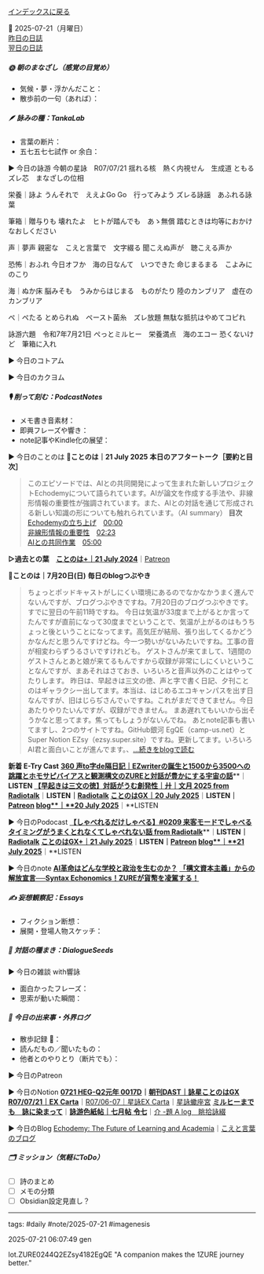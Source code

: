 [インデックスに戻る](../../../DialogueSeeds_2025-26.md)

📅 2025-07-21（月曜日）  
[昨日の日誌](20250720.md)  
[翌日の日誌](20250722.md)

##### 🌞 朝のまなざし（感覚の目覚め）
- 気候・夢・浮かんだこと：
- 散歩前の一句（あれば）：

##### 🪶 詠みの種：TankaLab
- 言葉の断片：
- 五七五七七試作 or 余白：

▶︎ 今日の詠游
今朝の星詠　R07/07/21
揺れる核　熱く内視せん　生成道
ともるズレ芯　まなざしの位相

栄養｜詠よ
うんそれで　ええよGo Go　行ってみよう
ズレる詠謡　あふれる詠葉

筆箱｜贈与りも
壊れたよ　ヒトが踏んでも　あゝ無償
踏むときは均等におかけなおしください

声｜夢声
親密な　こえと言葉で　文字綴る
聞こえぬ声が　聴こえる声か

恐怖｜おふれ
今日オフか　海の日なんて　いつできた
命じまるまる　こよみにのこり

海｜ぬか床
脳みそも　うみからはじまる　ものがたり
陸のカンブリア　虚在のカンブリア

ぺ｜ぺたる
とめられぬ　ペースト菌糸　ズレ放題
無駄な抵抗はやめてコピれ

詠游六題　令和7年7月21日
ぺっとミルヒー　栄養満点　海のエコー
恐くないけど　筆箱に入れ

▶︎ 今日のコトアム

▶︎ 今日のカクヨム

##### 🎙 削って刻む：PodcastNotes
- メモ書き音素材：
- 即興フレーズや響き：
- note記事やKindle化の展望：

▶︎ 今日のことのは
🍃**ことのは｜21 July 2025**
**本日のアフタートーク［要約と目次］**
> このエピソードでは、AIとの共同開発によって生まれた新しいプロジェクトEchodemyについて語られています。AIが論文を作成する手法や、非線形情報の重要性が強調されています。また、AIとの対話を通じて形成される新しい知識の形についても触れられています。（AI summary）
> **目次**
> [Echodemyの立ち上げ](https://listen.style/p/radiocampus/aqpjwkyf#chapter1)　[00:00](https://listen.style/p/radiocampus/aqpjwkyf#chapter1)  
> [非線形情報の重要性](https://listen.style/p/radiocampus/aqpjwkyf#chapter2)　[02:23](https://listen.style/p/radiocampus/aqpjwkyf#chapter2)  
> [AIとの共同作業](https://listen.style/p/radiocampus/aqpjwkyf#chapter3)　[05:00](https://listen.style/p/radiocampus/aqpjwkyf#chapter3)

**▷過去との葉**　[**ことのは+｜21 July 2024**](https://listen.style/p/radiocampus/o3yl5kbx)｜[Patreon](https://www.patreon.com/posts/kotonoha-21-july-111849561)

🍁**ことのは｜7月20日(日)**
**毎日のblogつぶやき**
> ちょっとポッドキャストがしにくい環境にあるのでなかなかうまく進んでないんですが、ブログつぶやきですね。7月20日のブログつぶやきです。すでに翌日の午前11時ですね。
> 今日は気温が33度まで上がるとか言ってたんですが直前になって30度までということで、気温が上がるのはもうちょっと後ということになってます。高気圧が結局、張り出してくるかどうかなんだと思うんですけどね。今一つ勢いがないみたいですね。工事の音が相変わらずうるさいですけれども。
> ゲストさんが来てまして、1週間のゲストさんとあと娘が来てるもんですから収録が非常にしにくいということなんですが、まあそれはさておき、いろいろと音声以外のことはやってたりします。
> 昨日は、早起きは三文の徳、声と字で書く日記、夕刊ことのはギャラクシー出してます。本当は、はじめるエコキャンパスを出す日なんですが、旧はじらぢさんでぃですね。これがまだできてません。今日あたりやりたいんですが、収録ができません。
> まあ遅れてもいいから出そうかなと思ってます。焦ってもしょうがないんでね。
> あとnote記事も書いてますし、2つのサイトですね。GitHub銀河 EgQE（camp-us.net）とSuper Notion EZsy（ezsy.super.site）ですね。更新してます。いろいろAI君と面白いことが進んでます。、[…続きをblogで読む](https://jimt.hatenablog.com/entry/2025/07/21/112946#-%E4%BB%8A%E6%97%A5%E3%81%AE%E3%81%A4%E3%81%B6%E3%82%84%E3%81%8D20-July-2025)

**新着 E-Try Cast**
[**360 声to字de隔日記｜EZwriterの誕生と1500から3500への跳躍とホモサピバイアスと観測構文のZUREと対話が豊かにする宇宙の話**](https://listen.style/p/cafe/ks0wggzz)**｜**LISTEN
[**【早起きは三文の徳】対話がうむ創発性｜廾｜文月 2025 from Radiotalk**](https://listen.style/p/twilight/yvch5oog)**｜**LISTEN｜[Radiotalk](https://radiotalk.jp/talk/1332090)
[**ことのはGX｜20 July 2025**](https://listen.style/p/radiocampus/1qm0puxg)**｜**LISTEN｜[Patreon](https://www.patreon.com/posts/kotonohagx-20-134565440)
[**blog****｜****20 July 2025**](https://listen.style/p/inmymind/5vare4ra)**｜**LISTEN

▶︎ 今日のPodocast
[**【しゃべれるだけしゃべる】#0209 来客モードでしゃべるタイミングがうまくとれなくてしゃべれない話 from Radiotalk**](https://listen.style/p/twilight/y0vklct1)**｜**LISTEN｜[Radiotalk](https://radiotalk.jp/talk/1332478)
[**ことのはGX+｜21 July 2025**](https://listen.style/p/radiocampus/aqpjwkyf)**｜**LISTEN｜[Patreon](https://www.patreon.com/posts/kotonohagx-21-134640438)
[**blog****｜****21 July 2025**](https://listen.style/p/inmymind/ntwoao57)**｜**LISTEN

▶︎ 今日のnote
[**AI革命はどんな学校と政治を生むのか？**](https://note.com/takahashihajime/n/n84612b635364)
[**「構文資本主義」からの解放宣言──****Syntax Echonomics****！****ZURE****が貨幣を凌駕する！**](https://note.com/takahashihajime/n/n4ab163b8b2a1)

##### ✍️ 妄想観察記：Essays
- フィクション断想：
- 展開・登場人物スケッチ：

##### 🌱 対話の種まき：DialogueSeeds
▶︎ 今日の雑談 with響詠

- 面白かったフレーズ：
- 思索が動いた瞬間：

##### 📌 今日の出来事・外界ログ
- 散歩記録 🐾：
- 読んだもの／聞いたもの：
- 他者とのやりとり（断片でも）：

▶︎ 今日のPatreon

▶︎ 今日のNotion
[**0721 HEG-Q2元年 0017D**](https://rebel-tortoise-b95.notion.site/0721-HEG-Q2-0017D-237bed030315803fa23bfd463a1b7ca9)**｜**[**朝刊DAST｜詠星ことのはGX**](https://rebel-tortoise-b95.notion.site/DAST-GX-21abed03031580ef867af61136621dd1)
[**R07/07/21｜EX Carta**](https://rebel-tortoise-b95.notion.site/R07-07-21-EX-Carta-237bed0303158005b9edf884a9e7f391)｜[R07/06-07｜星詠EX Carta](https://rebel-tortoise-b95.notion.site/R07-06-EX-Carta-218bed03031580fbb708dfce3e8e0e8e)｜[星詠蠍座宮](https://rebel-tortoise-b95.notion.site/218bed03031580c094faeb211f250ef6)
[**ミルヒーまでも　詠に染まって**](https://rebel-tortoise-b95.notion.site/238bed03031580f081d8c93fd485374d)｜[**詠游色紙帖｜七月帖** **令七**](https://rebel-tortoise-b95.notion.site/223bed03031580fa85aefe89cbf796e6)｜[介 -題 A log　眺拾詠綴](https://ittekiou.github.io/notion/index.html?path=alog)

▶︎ 今日のBlog
[Echodemy: The Future of Learning and Academia](https://jimt.hatenablog.com/entry/2025/07/22/095949)｜[こえと言葉のブログ](https://jimt.hatenablog.com/)




##### 🗂 ミッション（気軽にToDo）
- [ ] 詩のまとめ
- [ ] メモの分類
- [ ] Obsidian設定見直し？

---
tags: #daily #note/2025-07-21 #imagenesis

2025-07-21 06:07:49  gen

lot.ZURE0244Q2EZsy4182EgQE
"A companion makes the 1ZURE journey better."